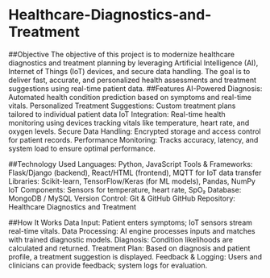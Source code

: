 # Healthcare-Diagnostics-and-Treatment
##Objective
The objective of this project is to modernize healthcare diagnostics and treatment planning by leveraging Artificial 	Intelligence (AI), Internet of Things (IoT) devices, and secure data handling. The goal is to deliver fast, accurate, and personalized health assessments and treatment suggestions using real-time patient data.
##Features
AI-Powered Diagnosis: Automated health condition prediction based on symptoms and real-time vitals.
Personalized Treatment Suggestions: Custom treatment plans tailored to individual patient data
IoT Integration: Real-time health monitoring using devices tracking vitals like temperature, heart rate, and oxygen levels.
Secure Data Handling: Encrypted storage and access control for patient records.
Performance Monitoring: Tracks accuracy, latency, and system load to ensure optimal performance.

##Technology Used
Languages: Python, JavaScript
Tools & Frameworks: Flask/Django (backend), React/HTML (frontend), MQTT for IoT data transfer
Libraries: Scikit-learn, TensorFlow/Keras (for ML models), Pandas, NumPy
IoT Components: Sensors for temperature, heart rate, SpO₂
Database: MongoDB / MySQL
Version Control: Git & GitHub
GitHub Repository: Healthcare Diagnostics and Treatment

##How It Works
Data Input: Patient enters symptoms; IoT sensors stream real-time vitals.
Data Processing: AI engine processes inputs and matches with trained diagnostic models.
Diagnosis: Condition likelihoods are calculated and returned.
Treatment Plan: Based on diagnosis and patient profile, a treatment suggestion is displayed.
Feedback & Logging: Users and clinicians can provide feedback; system logs for evaluation.

